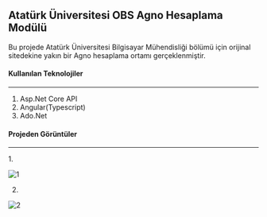 ## Atatürk Üniversitesi OBS Agno Hesaplama Modülü
Bu projede Atatürk Üniversitesi Bilgisayar Mühendisliği  bölümü için orijinal sitedekine yakın bir Agno hesaplama ortamı gerçeklenmiştir.
#### Kullanılan Teknolojiler
<hr>

 1. Asp.Net Core API
 2. Angular(Typescript)
 3. Ado.Net

#### Projeden Görüntüler
<hr>
1.

![1](https://user-images.githubusercontent.com/77530565/112766898-86cd0800-901c-11eb-93f3-1e658cddc278.png)

2.

![2](https://user-images.githubusercontent.com/77530565/112766900-87659e80-901c-11eb-9467-006b2786bde5.png)
